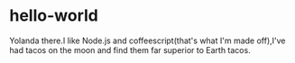 # hello-world
Yolanda there.I like Node.js and coffeescript(that's what I'm made off),I've had tacos on the moon and find them far superior to Earth tacos.
